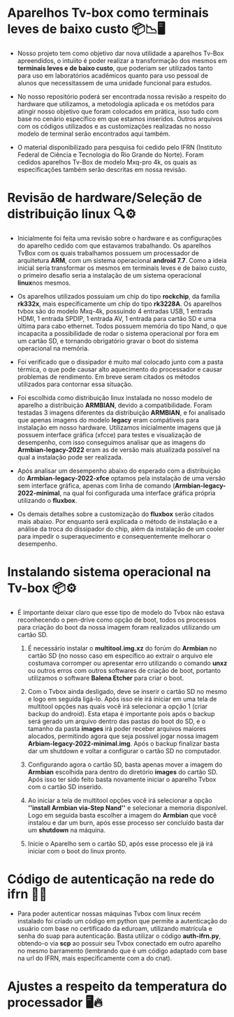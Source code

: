 # Aparelhos Tv-box como terminais leves de baixo custo :package::chart_with_downwards_trend::desktop_computer:
* Nosso projeto tem como objetivo dar nova utilidade a aparelhos Tv-Box apreendidos, o intuiito é poder realizar a transformação dos mesmos em **terminais leves e de baixo custo**, que poderiam ser utilizados tanto para uso em laboratórios acadêmicos quanto para uso pessoal de alunos que necessitassem de uma unidade funcional para estudos.

*   No nosso repositório poderá ser encontrada nossa revisão a respeito do hardware que utilizamos, a metodologia aplicada e os metódos para atingir nosso objetivo que foram colocados em prática, isso tudo com base no cenário específico em que estamos inseridos. Outros arquivos com os códigos utilizados e as customizações realizadas no nosso modelo de terminal serão encontrados aqui também.

*   O material disponibilizado para pesquisa foi cedido pelo IFRN (Instituto Federal de Ciência e Tecnologia do Rio Grande do Norte). Foram cedidos aparelhos Tv-Box de modelo Mxq-pro 4k, os quais as especificações também serão descritas em nossa revisão.

# Revisão de hardware/Seleção de distribuição linux :mag::gear:

-   Inicialmente foi feita uma revisão sobre o hardware e as configurações do aparelho cedido com que estavamos trabalhando. Os aparelhos TvBox com os quais trabalhamos possuem um processador de arquitetura **ARM**, com um sistema operacional **android 7.7**.
    Como a ideia inicial seria transformar os mesmos em terminais leves e de baixo custo, o primeiro desafio seria a instalação de um sistema operacional **linux**nos mesmos.

-   Os aparelhos utilizados possuiam um chip do tipo **rockchip**, da família **rk332x**, mais especificamente um chip do tipo **rk3228A**. Os aparelhos tvbox são do modelo Mxq-4k, possuindo 4 entradas USB, 1 entrada HDMI, 1 entrada SPDIP, 1 entrada AV, 1 entrada para cartão SD e uma última para cabo ethernet. Todos possuem memória do tipo Nand, o que incapacita a possibilidade de rodar o sistema operacional por fora em um cartão SD, e tornando obrigatório gravar o boot do sistema operacional na memória.

- Foi verificado que o dissipador é muito mal colocado junto com a pasta térmica, o que pode causar alto aquecimento do processador e causar problemas de rendimento. Em breve seram citados os métodos utilizados para contornar essa situação.

- Foi escolhida como distribuição linux instalada no nosso modelo de aparelho a distribuição **ARMBIAN**, devido a compatibilidade. Foram testadas 3 imagens diferentes da distribuição **ARMBIAN**, e foi analisado que apenas imagens do modelo  **legacy** eram compátiveis para instalação em nosso hardware.
Utilizamos inicialmente imagens que já possuem interface gráfica (xfcce) para testes e visualização de desempenho, com isso conseguimos analisar que as imagens do **Armbian-legacy-2022** eram as de versão mais atualizada possível na qual a instalação pode ser realizada.

- Após analisar um desempenho abaixo do esperado com a distribuição do **Armbian-legacy-2022-xfce** optamos pela instalação de uma versão sem interface gráfica, apenas com linha de comando (**Armbian-legacy-2022-minimal**, na qual foi configurada uma interface gráfica própria utilizando o **fluxbox**.

- Os demais detalhes sobre a customização do **fluxbox** serão citados mais abaixo. Por enquanto será explicada o método de instalação e a análise da troca do dissipador do chip, além da instalação de um cooler para impedir o superaquecimento e consequentemente melhorar o desempenho.

# Instalando sistema operacional na Tv-box :package::gear:
- É importante deixar claro que esse tipo de modelo do Tvbox não estava reconhecendo o pen-drive como opção de boot, todos os processos para criação do boot da nossa imagem foram realizados utilizando um cartão SD.
  
  1. É necessário instalar o **multitool.img.xz** do forúm do **Armbian** no cartão SD (no nosso caso em específico ao extrair o arquivo ele costumava corromper ou apresentar erro utilizando o comando **unxz** ou outros erros com outros softwares de criação de boot, portanto utilizamos o software **Balena Etcher** para criar o boot.
     
  2. Com o Tvbox ainda desligado, deve se inserir o cartão SD no mesmo e logo em seguida ligá-lo. Após isso ele irá iniciar em uma tela de multitool opções nas quais você irá selecionar a opção 1 (criar backup do android). Esta etapa é importante pois após o backup será gerado um arquivo dentro das pastas do boot do SD, e o tamanho da pasta **images** irá poder receber arquivos maiores alocados, permitindo agora que seja possível jogar nossa imagem **Arbiam-legacy-2022-minimal.img**. Após o backup finalizar basta dar um shutdown e voltar a configurar o cartão SD no computador.
     
  3. Configurando agora o cartão SD, basta apenas mover a imagem do **Armbian** escolhida para dentro do diretório **images** do cartão SD. Após isso ter sido feito basta novamente iniciar o aparelho Tvbox com o cartão SD inserido.
     
  4. Ao iniciar a tela de multitool opções você irá selecionar a opção **''install Armbian via-Step Nand''** e selecionar a memoria disponível. Logo em seguida basta escolher a imagem do **Armbian** que você instalou e dar um burn, após esse processo ser concluído basta dar um **shutdown** na máquina.
     
  5. Inicie o Aparelho sem o cartão SD, após esse processo ele já irá iniciar com o boot do linux pronto.
 
# Código de autenticação na rede do ifrn :key::white_check_mark:

- Para poder autenticar nossas máquinas Tvbox com linux recém instalado foi criado um código em python que permite a autenticação do usuário com base no certificado da eduroam, utilizando matrícula e senha do suap para autenticação. Basta utilizar o código **auth-ifrn.py**, obtendo-o via **scp** ao possuir seu Tvbox conectado em outro aparelho no mesmo barramento (lembrando que é um código adaptado com base na url do IFRN, mais especificamente com a do cnat).

# Ajustes a respeito da temperatura do processador :desktop_computer::fire:
